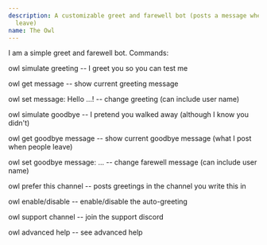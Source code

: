 ```yaml
---
description: A customizable greet and farewell bot (posts a message when users join or
  leave)
name: The Owl
---
```


I am a simple greet and farewell bot. Commands:

owl simulate greeting -- I greet you so you can test me

owl get message -- show current greeting message

owl set message: Hello ...! -- change greeting (can include user name)
  
owl simulate goodbye -- I pretend you walked away (although I know you didn't)

owl get goodbye message -- show current goodbye message (what I post when people leave)

owl set goodbye message: ... -- change farewell message (can include user name)
  
owl prefer this channel -- posts greetings in the channel you write this in

owl enable/disable -- enable/disable the auto-greeting

owl support channel -- join the support discord

owl advanced help -- see advanced help

